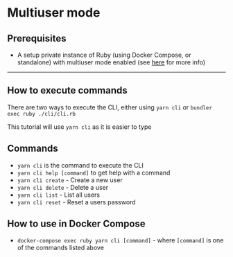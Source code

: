 # Multiuser mode

## Prerequisites
- A setup private instance of Ruby (using Docker Compose, or standalone) with multiuser mode enabled (see [here](./private.md#docker-multiuser) for more info)

---

## How to execute commands

There are two ways to execute the CLI, either using `yarn cli` or `bundler exec ruby ./cli/cli.rb`

This tutorial will use `yarn cli` as it is easier to type

## Commands

- `yarn cli` is the command to execute the CLI 
- `yarn cli help [command]` to get help with a command 
- `yarn cli create` - Create a new user
- `yarn cli delete` - Delete a user
- `yarn cli list` - List all users
- `yarn cli reset` - Reset a users password

## How to use in Docker Compose

- `docker-compose exec ruby yarn cli [command]` - where `[command]` is one of the commands listed above
